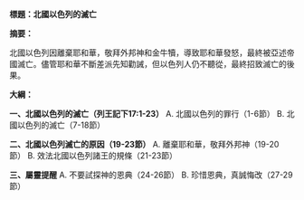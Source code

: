 **標題：北國以色列的滅亡**

**摘要：**

北國以色列因離棄耶和華，敬拜外邦神和金牛犢，導致耶和華發怒，最終被亞述帝國滅亡。儘管耶和華不斷差派先知勸誡，但以色列人仍不聽從，最終招致滅亡的後果。

**大綱：**

**一、北國以色列的滅亡（列王記下17:1-23）**
    A. 北國以色列的罪行（1-6節）
    B. 北國以色列的滅亡（7-18節）

**二、北國以色列滅亡的原因（19-23節）**
    A. 離棄耶和華，敬拜外邦神（19-20節）
    B. 效法北國以色列諸王的規條（21-23節）

**三、屬靈提醒**
    A. 不要試探神的恩典（24-26節）
    B. 珍惜恩典，真誠悔改（27-29節）